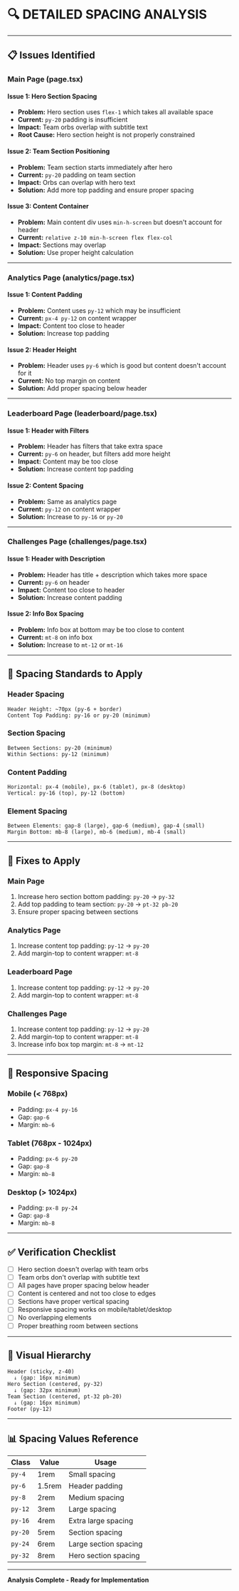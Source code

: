 # 🔍 **DETAILED SPACING ANALYSIS**

---

## 📋 **Issues Identified**

### **Main Page (page.tsx)**

#### Issue 1: Hero Section Spacing
- **Problem:** Hero section uses `flex-1` which takes all available space
- **Current:** `py-20` padding is insufficient
- **Impact:** Team orbs overlap with subtitle text
- **Root Cause:** Hero section height is not properly constrained

#### Issue 2: Team Section Positioning
- **Problem:** Team section starts immediately after hero
- **Current:** `py-20` padding on team section
- **Impact:** Orbs can overlap with hero text
- **Solution:** Add more top padding and ensure proper spacing

#### Issue 3: Content Container
- **Problem:** Main content div uses `min-h-screen` but doesn't account for header
- **Current:** `relative z-10 min-h-screen flex flex-col`
- **Impact:** Sections may overlap
- **Solution:** Use proper height calculation

---

### **Analytics Page (analytics/page.tsx)**

#### Issue 1: Content Padding
- **Problem:** Content uses `py-12` which may be insufficient
- **Current:** `px-4 py-12` on content wrapper
- **Impact:** Content too close to header
- **Solution:** Increase top padding

#### Issue 2: Header Height
- **Problem:** Header uses `py-6` which is good but content doesn't account for it
- **Current:** No top margin on content
- **Solution:** Add proper spacing below header

---

### **Leaderboard Page (leaderboard/page.tsx)**

#### Issue 1: Header with Filters
- **Problem:** Header has filters that take extra space
- **Current:** `py-6` on header, but filters add more height
- **Impact:** Content may be too close
- **Solution:** Increase content top padding

#### Issue 2: Content Spacing
- **Problem:** Same as analytics page
- **Current:** `py-12` on content wrapper
- **Solution:** Increase to `py-16` or `py-20`

---

### **Challenges Page (challenges/page.tsx)**

#### Issue 1: Header with Description
- **Problem:** Header has title + description which takes more space
- **Current:** `py-6` on header
- **Impact:** Content too close to header
- **Solution:** Increase content padding

#### Issue 2: Info Box Spacing
- **Problem:** Info box at bottom may be too close to content
- **Current:** `mt-8` on info box
- **Solution:** Increase to `mt-12` or `mt-16`

---

## 🎯 **Spacing Standards to Apply**

### **Header Spacing**
```
Header Height: ~70px (py-6 + border)
Content Top Padding: py-16 or py-20 (minimum)
```

### **Section Spacing**
```
Between Sections: py-20 (minimum)
Within Sections: py-12 (minimum)
```

### **Content Padding**
```
Horizontal: px-4 (mobile), px-6 (tablet), px-8 (desktop)
Vertical: py-16 (top), py-12 (bottom)
```

### **Element Spacing**
```
Between Elements: gap-8 (large), gap-6 (medium), gap-4 (small)
Margin Bottom: mb-8 (large), mb-6 (medium), mb-4 (small)
```

---

## 🔧 **Fixes to Apply**

### **Main Page**
1. Increase hero section bottom padding: `py-20` → `py-32`
2. Add top padding to team section: `py-20` → `pt-32 pb-20`
3. Ensure proper spacing between sections

### **Analytics Page**
1. Increase content top padding: `py-12` → `py-20`
2. Add margin-top to content wrapper: `mt-8`

### **Leaderboard Page**
1. Increase content top padding: `py-12` → `py-20`
2. Add margin-top to content wrapper: `mt-8`

### **Challenges Page**
1. Increase content top padding: `py-12` → `py-20`
2. Add margin-top to content wrapper: `mt-8`
3. Increase info box top margin: `mt-8` → `mt-12`

---

## 📐 **Responsive Spacing**

### **Mobile (< 768px)**
- Padding: `px-4 py-16`
- Gap: `gap-6`
- Margin: `mb-6`

### **Tablet (768px - 1024px)**
- Padding: `px-6 py-20`
- Gap: `gap-8`
- Margin: `mb-8`

### **Desktop (> 1024px)**
- Padding: `px-8 py-24`
- Gap: `gap-8`
- Margin: `mb-8`

---

## ✅ **Verification Checklist**

- [ ] Hero section doesn't overlap with team orbs
- [ ] Team orbs don't overlap with subtitle text
- [ ] All pages have proper spacing below header
- [ ] Content is centered and not too close to edges
- [ ] Sections have proper vertical spacing
- [ ] Responsive spacing works on mobile/tablet/desktop
- [ ] No overlapping elements
- [ ] Proper breathing room between sections

---

## 🎨 **Visual Hierarchy**

```
Header (sticky, z-40)
  ↓ (gap: 16px minimum)
Hero Section (centered, py-32)
  ↓ (gap: 32px minimum)
Team Section (centered, pt-32 pb-20)
  ↓ (gap: 16px minimum)
Footer (py-12)
```

---

## 📊 **Spacing Values Reference**

| Class | Value | Usage |
|-------|-------|-------|
| `py-4` | 1rem | Small spacing |
| `py-6` | 1.5rem | Header padding |
| `py-8` | 2rem | Medium spacing |
| `py-12` | 3rem | Large spacing |
| `py-16` | 4rem | Extra large spacing |
| `py-20` | 5rem | Section spacing |
| `py-24` | 6rem | Large section spacing |
| `py-32` | 8rem | Hero section spacing |

---

**Analysis Complete - Ready for Implementation**

